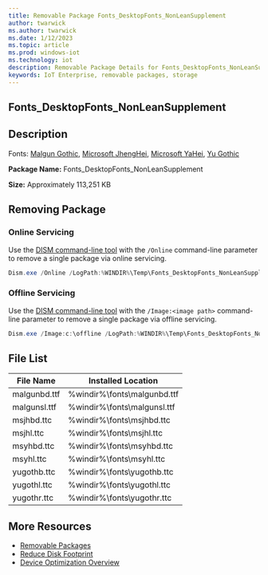 ```yaml
---
title: Removable Package Fonts_DesktopFonts_NonLeanSupplement
author: twarwick
ms.author: twarwick
ms.date: 1/12/2023
ms.topic: article
ms.prod: windows-iot
ms.technology: iot
description: Removable Package Details for Fonts_DesktopFonts_NonLeanSupplement
keywords: IoT Enterprise, removable packages, storage
---
```



## Fonts_DesktopFonts_NonLeanSupplement

## Description
Fonts: [Malgun Gothic](/typography/font-list/malgun-gothic), [Microsoft JhengHei](/typography/font-list/microsoft-jhenghei), [Microsoft YaHei](/typography/font-list/microsoft-yahei), [Yu Gothic](/typography/font-list/yu-gothic)

**Package Name:** Fonts_DesktopFonts_NonLeanSupplement

**Size:**  Approximately 113,251 KB  

## Removing Package

### Online Servicing 
Use the [DISM command-line tool](/windows-hardware/manufacture/desktop/what-is-dism) with the ```/Online``` command-line parameter to remove a single package via online servicing.

```powershell
Dism.exe /Online /LogPath:%WINDIR%\Temp\Fonts_DesktopFonts_NonLeanSupplement.log /NoRestart /Disable-Feature /FeatureName:Fonts_DesktopFonts_NonLeanSupplement /PackageName:@Package
````
### Offline Servicing
Use the [DISM command-line tool](/windows-hardware/manufacture/desktop/what-is-dism) with the ```/Image:<image path>``` command-line parameter to remove a single package via offline servicing.

```powershell
Dism.exe /Image:c:\offline /LogPath:%WINDIR%\Temp\Fonts_DesktopFonts_NonLeanSupplement.log /NoRestart /Disable-Feature /FeatureName:Fonts_DesktopFonts_NonLeanSupplement /PackageName:@Package
````

## File List
| File Name     | Installed Location |
|---------------|--------------------|
| malgunbd.ttf  | %windir%\fonts\malgunbd.ttf | 
| malgunsl.ttf  | %windir%\fonts\malgunsl.ttf | 
| msjhbd.ttc    | %windir%\fonts\msjhbd.ttc | 
| msjhl.ttc     | %windir%\fonts\msjhl.ttc  |
| msyhbd.ttc    | %windir%\fonts\msyhbd.ttc | 
| msyhl.ttc     | %windir%\fonts\msyhl.ttc  |
| yugothb.ttc   | %windir%\fonts\yugothb.ttc  |
| yugothl.ttc   | %windir%\fonts\yugothl.ttc | 
| yugothr.ttc   | %windir%\fonts\yugothr.ttc |

## More Resources
- [Removable Packages](/windows/iot/iot-enterprise/Optimize-Your-Device/Removable-Packages)
- [Reduce Disk Footprint](/windows/iot/iot-enterprise/Optimize-Your-Device/Reduce-Disk-Footprint)
- [Device Optimization Overview](/windows/iot/iot-enterprise/Optimize-Your-Device/Overview)
